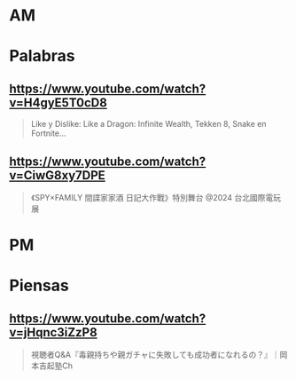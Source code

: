 # AM
# Palabras

## https://www.youtube.com/watch?v=H4gyE5T0cD8

> Like y Dislike: Like a Dragon: Infinite Wealth, Tekken 8, Snake en Fortnite... 
 
## https://www.youtube.com/watch?v=CiwG8xy7DPE

> 《SPY×FAMILY 間諜家家酒 日記大作戰》特別舞台 @2024 台北國際電玩展

# PM

# Piensas

## https://www.youtube.com/watch?v=jHqnc3iZzP8

> 視聴者Q&A『毒親持ちや親ガチャに失敗しても成功者になれるの？』｜岡本吉起塾Ch 
